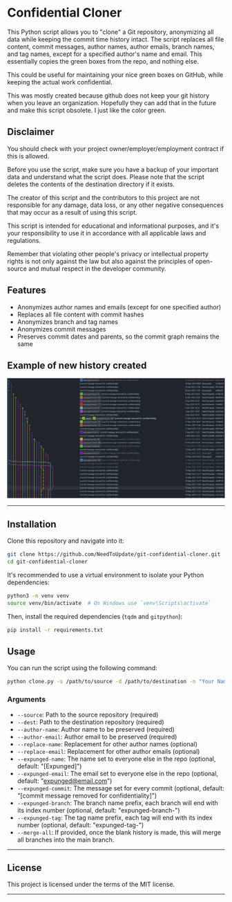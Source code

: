 # Confidential Cloner

This Python script allows you to "clone" a Git repository, anonymizing all data while keeping the commit time history intact. The script replaces all file content, commit messages, author names, author emails, branch names, and tag names, except for a specified author's name and email. This essentially copies the green boxes from the repo, and nothing else.

This could be useful for maintaining your nice green boxes on GitHub, while keeping the actual work confidential.

This was mostly created because github does not keep your git history when you leave an organization. Hopefully they can add that in the future and make this script obsolete. I just like the color green.

## Disclaimer

You should check with your project owner/employer/employment contract if this is allowed.

Before you use the script, make sure you have a backup of your important data and understand what the script does. Please note that the script deletes the contents of the destination directory if it exists.

The creator of this script and the contributors to this project are not responsible for any damage, data loss, or any other negative consequences that may occur as a result of using this script.

This script is intended for educational and informational purposes, and it's your responsibility to use it in accordance with all applicable laws and regulations.

Remember that violating other people's privacy or intellectual property rights is not only against the law but also against the principles of open-source and mutual respect in the developer community.

## Features

- Anonymizes author names and emails (except for one specified author)
- Replaces all file content with commit hashes
- Anonymizes branch and tag names
- Anonymizes commit messages
- Preserves commit dates and parents, so the commit graph remains the same

## Example of new history created

<img src="./expunged_history.jpg" width="700" />

---

## Installation

Clone this repository and navigate into it:

```bash
git clone https://github.com/NeedToUpdate/git-confidential-cloner.git
cd git-confidential-cloner
```

It's recommended to use a virtual environment to isolate your Python dependencies:

```bash
python3 -m venv venv
source venv/bin/activate  # On Windows use `venv\Scripts\activate`
```

Then, install the required dependencies (`tqdm` and `gitpython`):

```bash
pip install -r requirements.txt
```

## Usage

You can run the script using the following command:

```bash
python clone.py -s /path/to/source -d /path/to/destination -n "Your Name" -e "Your Email"
```

### Arguments

- `--source`: Path to the source repository (required)
- `--dest`: Path to the destination repository (required)
- `--author-name`: Author name to be preserved (required)
- `--author-email`: Author email to be preserved (required)
- `--replace-name`: Replacement for other author names (optional)
- `--replace-email`: Replacement for other author emails (optional)
- `--expunged-name`: The name set to everyone else in the repo (optional, default: "[Expunged]")
- `--expunged-email`: The email set to everyone else in the repo (optional, default: "expunged@email.com")
- `--expunged-commit`: The message set for every commit (optional, default: "[commit message removed for confidentiality]")
- `--expunged-branch`: The branch name prefix, each branch will end with its index number (optional, default: "expunged-branch-")
- `--expunged-tag`: The tag name prefix, each tag will end with its index number (optional, default: "expunged-tag-")
- `--merge-all`: If provided, once the blank history is made, this will merge all branches into the main branch.

---

## License

This project is licensed under the terms of the MIT license.

---
